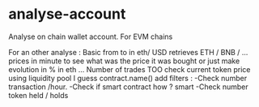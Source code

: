 # analyse-account
Analyse on chain wallet account. For EVM chains


For an other analyse : 
Basic from to in eth/ USD 
retrieves ETH / BNB / ... prices in minute to see what was the price it was bought
or just make  evolution in % in eth ... 
Number of trades TOO
check current token price using liquidity pool I guess 
contract.name()
add filters : 
-Check number transaction /hour. 
-Check if smart contract how ? smart 
-Check number token held / holds
